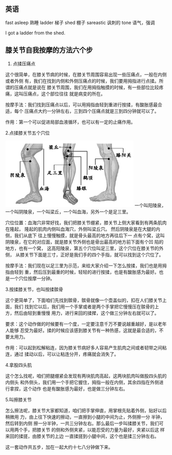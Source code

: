 ## 英语 ##
fast asleep 熟睡
ladder 梯子
shed 棚子
sareastic 讽刺的
tone 语气，强调

I got a ladder from the shed.


## 膝关节自我按摩的方法六个步 ##


1. 点揉压痛点


这个很简单，在膝关节病的时候，在膝关节周围容易出现一些压痛点，一般在内侧或者外侧
有，我们在找到内侧和外侧压痛点的时候，我们要用拇指进行点揉。所谓的压痛点就是说在
膝关节周围，我们在用拇指触摸的时候，有一些部位比较疼痛，这叫压痛点，这个部位往往
就是病变的所在。 


按摩手法：我们找到压痛点以后，可以用拇指由轻到重进行按揉，有酸胀感最合适，每个
压痛点大约一分钟左右，三到四个压痛点就是三到四分钟就可以了。 


作用：第一个可以促进局部血液循环，也可以有一定的止痛作用。 


2.点揉膝关节五个穴位

![膝关节 穴位](acupuncture.point.on.knee.joint.jpg)
一个叫阳陵泉，一个叫阴陵泉，一个叫梁丘，一个叫血海，另外一个是足三里。 


穴位位置：血海穴非常好找，我们把膝关节绷紧，膝关节上侧大家看到有两条肌肉在隆起，
隆起的肌肉内侧叫血海穴，外侧叫梁丘穴。
然后阴陵泉是在大腿的内侧，我们从底下 往上慢慢触摸，就是骨头最高的地方再往后下一
点有个窝，这叫阴陵泉，在它的对应面，就是膝关节外侧也是骨出最高的地方前下面有个凹
陷的地方，也有一个窝， 这高阳陵泉，第五个穴位叫足三里，这个穴位在膝关节的外侧，
从膝关节下面是三寸，正好是我们手的四个手指，就可以找到这个穴位了。 


按摩手法：我们现在以足三里为示范，来给大家介绍一下怎么按揉，我们也是用拇指由轻到
重，然后压到最重的时候，轻轻的进行按揉，也是有酸胀感为最好。也是一个穴位按摩一分钟。 


3.按揉膝关节，也叫按揉髌骨 


这个更简单了，下面咱们先找到髌骨，髌骨就像一个壶盖似的，扣在人们膝关节上面，我们
找到它以后，我们用一个手掌或者是两个手掌把它慢慢压在髌骨的上方，然后由轻到重慢慢
用力，进行来回的揉撵，这个做三分钟左右就可以了。 


要求：这个动作做的时候要有一个度，一定要注意千万不要说越重越好，是以老年人能够
忍受为最好。揉的时候应该感到膝关节有一种热感，这就是最合适的，不要太用力。 


作用：可以起到松解粘连，因为膝关节病好多人容易产生肌肉之间或者韧带之间粘连，通过
揉动以后，可以让粘连分开，疼痛就会消失了。 

4.拿股四头肌

这个怎么找呢，咱们把腿绷紧会发现有两块肌肉高起，这两块肌肉叫做股四头肌的内侧头
和外侧头，我们用一个手把它握住，拇指一般在内侧，其余四指在外侧进行拿捏，这个动作
也是有酸胀感为最好，也是做三分钟左右。 

5.叫擦膝关节

怎么擦法呢，膝关节大家都知道，咱们把手掌伸直，用掌根先贴着外侧，贴好以后稍微用
力，由上往下快速的擦动，一直擦到小腿的中间为止，外侧擦一分 半钟，然后转到内侧
擦一分半钟，一共三分钟左右。那么最后一步叫揉膝关节，我们可以用两个手，把膝关节
的侧和外侧夹紧，以能忍受的力量为最好，夹紧以后这 样来回的揉搓，由膝关节的上边
一直揉搓到小腿中间，这个也是揉三分钟左右。


这一套动作共五步，加在一起大约十七八分钟做下来。


